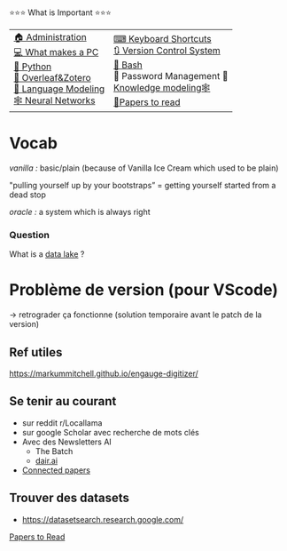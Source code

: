 ⭐⭐⭐ What is Important ⭐⭐⭐


<table>
<tr>
<td>
<a href="./Administration.md">🏠 Administration</a>
<br>
<a href="./WhatMakesAPC.md">💻 What makes a PC</a>
<br>
<a href="./Python.md">🐍 Python</a>
<br>
<a href="./OverleafZotero.md">📄 Overleaf&Zotero</a>
<br>
<a href="./LanguageModeling.md">💬 Language Modeling</a>
<br>
<a href="./NeuralNetworks.md">🕸 Neural Networks</a>
</td>
<td>
<a href="./KeyboardShortcuts.md">⌨ Keyboard Shortcuts</a>
<br>
<a href="./VCS.md">🔃 Version Control System</a>
<br>
<a href="./Bash.md">🤖 Bash</a>
<br>
🔑 Password Management 🔑
<br>
<a href="./KnowledgeModeling.md">Knowledge modeling🕸️</a>
<br>
<a href="./PapersToRead.md">📄Papers to read</a>
</td>
</tr>
</table>

# Vocab

*vanilla  :* basic/plain (because of Vanilla Ice Cream which used to be plain)

"pulling yourself up by your bootstraps” = getting yourself started from a dead stop

*oracle :* a system which is always right

### Question

What is a [data lake](https://en.wikipedia.org/wiki/Data_lake) ?

# Problème de version (pour VScode)

→ retrograder ça fonctionne (solution temporaire avant le patch de la version)

## Ref utiles

https://markummitchell.github.io/engauge-digitizer/

## Se tenir au courant

- sur reddit r/Locallama
- sur google Scholar avec recherche de mots clés
- Avec des Newsletters AI
    - The Batch
    - [dair.ai](https://nlp.elvissaravia.com/)
- [Connected papers](https://www.connectedpapers.com/)

## Trouver des datasets

- https://datasetsearch.research.google.com/

[Papers to Read](https://www.notion.so/Papers-to-Read-e6ccbbda225c44fdb7d613be8ec5c50d?pvs=21)